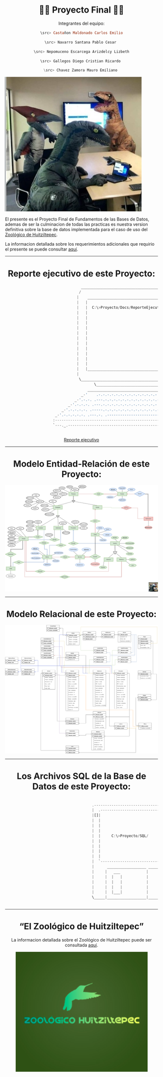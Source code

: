 <div align="center">

# 📑📎 **Proyecto Final** 🦖🎸


</div>


<div align="center">

Integrantes del equipo:

```Haskell
\src> Castañon Maldonado Carlos Emilio
```

```Dart
\src> Navarro Santana Pablo Cesar 
```

```Kotlin  
\src> Nepomuceno Escarcega Arizdelcy Lizbeth
```

```Python
\src> Gallegos Diego Cristian Ricardo 
```

```Julia
\src> Chavez Zamora Mauro Emiliano 
```


</div>


[![](./../Media/empresaurios.png)](https://www.youtube.com/watch?v=8bbTtPL1jRs)


El presente es el Proyecto Final de Fundamentos de las Bases de Datos, ademas de ser la culminacion de todas las practicas
es nuestra version definitiva sobre la base de datos implementada para el caso de uso del [Zoológico de Huitziltepec](./../Teoria/00-Caso-De-Uso/El%20Zoológico%20de%20Huitziltepec.pdf).

La informacion detallada sobre los requerimientos adicionales que requirio el presente se puede consultar [aquí](./Docs/Specs-ProyectoFinal_2024-1.pdf).


---

<div align="center">

# **Reporte ejecutivo de este Proyecto:**

</div>

```Dart
                                   ________________________________________________
                                  /                                                \
                                 |    _________________________________________     |
                                 |   |                                         |    |
                                 |   |  C:\>Proyecto/Docs/ReporteEjecutivo.pdf |    |
                                 |   |                                         |    |
                                 |   |                                         |    |
                                 |   |                                         |    |
                                 |   |                                         |    |
                                 |   |                                         |    |
                                 |   |                                         |    |
                                 |   |                                         |    |
                                 |   |                                         |    |
                                 |   |                                         |    |
                                 |   |                                         |    |
                                 |   |                                         |    |
                                 |   |_________________________________________|    |
                                 |                                                  |
                                  \_________________________________________________/
                                         \___________________________________/
                                      ___________________________________________
                                   _-'    .-.-.-.-.-.-.-.-.-.-.-.-.-.-.-.-.  --- `-_
                                _-'.-.-. .---.-.-.-.-.-.-.-.-.-.-.-.-.-.-.--.  .-.-.`-_
                             _-'.-.-.-. .---.-.-.-.-.-.-.-.-.-.-.-.-.-.-.-`__`. .-.-.-.`-_
                          _-'.-.-.-.-. .-----.-.-.-.-.-.-.-.-.-.-.-.-.-.-.-----. .-.-.-.-.`-_
                       _-'.-.-.-.-.-. .---.-. .-------------------------. .-.---. .---.-.-.-.`-_
                      :-------------------------------------------------------------------------:
                      `---._.-------------------------------------------------------------._.---'
                              
```

<!---
Creditos del arte ascii a -Roland Hangg-
Arte Ascii Recuperado de: https://www.asciiart.eu/computers/computers
-->


<div align="center">
  
[Reporte ejecutivo](./Docs/Reporte%20Ejecutivo%20Proyecto.pdf)


</div>


---

<div align="center">

# **Modelo Entidad-Relación de este Proyecto:**


![Img Modelo E-R](./Diagramas/ERLosEmpresaurios.png)

</div>

---

<div align="center">

# **Modelo Relacional de este Proyecto:**

![Img Modelo R](./Diagramas/RelacionalLosEmpresaurios.png)


</div>





---

<div align="center">

# **Los Archivos SQL de la Base de Datos de este Proyecto:**

</div>

```Dart

                                        .---------------------------------.           
                                        |  .---------------------------.  |           
                                        |[]|                           |[]|           
                                        |  |                           |  |           
                                        |  |                           |  |           
                                        |  |                           |  |           
                                        |  |     C:\>Proyecto/SQL/     |  |           
                                        |  |                           |  |           
                                        |  |                           |  |           
                                        |  |                           |  |           
                                        |  |                           |  |           
                                        |  `---------------------------'  |           
                                        |      __________________ _____   |           
                                        |     |   ___            |     |  |           
                                        |     |  |   |           |     |  |           
                                        |     |  |   |           |     |  |           
                                        |     |  |   |           |     |  |           
                                        |     |  |___|           |     |  |           
                                        \_____|__________________|_____|__|
                              
```

<!---
Creditos del arte ascii a -Roland Hangg-
Arte Ascii Recuperado de: https://www.asciiart.eu/computers/computers
-->





---
<div align="center">
  
# **“El Zoológico de Huitziltepec”**


La informacion detallada sobre el Zoológico de Huitziltepec puede ser consultada [aquí](./../Teoria/00-Caso-De-Uso/El%20Zoológico%20de%20Huitziltepec.pdf).



![Logo Zoo](./../Media/logoZoo.png)


</div>

